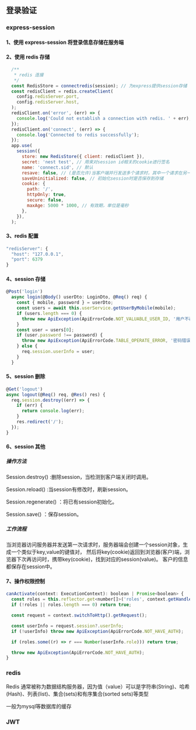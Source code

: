 ## 登录验证
### express-session
#### 1、使用 express-session 将登录信息存储在服务端
#### 2、使用 redis 存储

```js
  /**
   * redis 连接
   */
  const RedisStore = connectredis(session); // 为express提供session存储
  const redisClient = redis.createClient(
    config.redisServer.port,
    config.redisServer.host,
  );
  redisClient.on('error', (err) => {
    console.log('Could not establish a connection with redis. ' + err);
  });
  redisClient.on('connect', (err) => {
    console.log('Connected to redis successfully');
  });
  app.use(
    session({
      store: new RedisStore({ client: redisClient }),
      secret: 'nest test', // 用来对session id相关的cookie进行签名
      name: 'connect.sid', // 默认
      resave: false, // (是否允许)当客户端并行发送多个请求时，其中一个请求在另一个请求结束时对session进行修改覆盖并保存
      saveUninitialized: false, // 初始化session时是否保存到存储
      cookie: {
        path: '/',
        httpOnly: true,
        secure: false,
        maxAge: 5000 * 1000, // 有效期，单位是毫秒
      },
    }),
  );
```

#### 3、redis 配置 
```js
"redisServer": {
  "host": "127.0.0.1",
  "port": 6379
}
```

#### 4、session 存储
```js
@Post('login')
  async login(@Body() userDto: LoginDto, @Req() req) {
    const { mobile, password } = userDto;
    const users = await this.userService.getUserByMobile(mobile);
    if (users.length === 0) {
      throw new ApiException(ApiErrorCode.NOT_VALUABLE_USER_ID, '用户不存在');
    }
    const user = users[0];
    if (user.password !== password) {
      throw new ApiException(ApiErrorCode.TABLE_OPERATE_ERROR, '密码错误');
    } else {
      req.session.userInfo = user;
    }
  }
```

#### 5、session 删除
```js
@Get('logout')
async logout(@Req() req, @Res() res) {
  req.session.destroy((err) => {
    if (err) {
      return console.log(err);
    }
    res.redirect('/');
  });
}
```

#### 6、session 其他

##### 操作方法

Session.destroy() :删除session，当检测到客户端关闭时调用。

Session.reload() :当session有修改时，刷新session。

Session.regenerate() ：将已有session初始化。

Session.save() ：保存session。

##### 工作流程
当浏览器访问服务器并发送第一次请求时，服务器端会创建一个session对象，生成一个类似于key,value的键值对， 然后将key(cookie)返回到浏览器(客户)端，浏览器下次再访问时，携带key(cookie)，找到对应的session(value)。 客户的信息都保存在session中。

#### 7、操作权限控制
```js
canActivate(context: ExecutionContext): boolean | Promise<boolean> {
  const roles = this.reflector.get<number[]>('roles', context.getHandler());
  if (!roles || roles.length === 0) return true;

  const request = context.switchToHttp().getRequest();

  const userInfo = request.session?.userInfo;
  if (!userInfo) throw new ApiException(ApiErrorCode.NOT_HAVE_AUTH);

  if (roles.some((r) => r === Number(userInfo.role))) return true;

  throw new ApiException(ApiErrorCode.NOT_HAVE_AUTH);
}
```

### redis
Redis 通常被称为数据结构服务器，因为值（value）可以是字符串(String)、哈希(Hash)、列表(list)、集合(sets)和有序集合(sorted sets)等类型

一般为mysql等数据库的缓存


### JWT